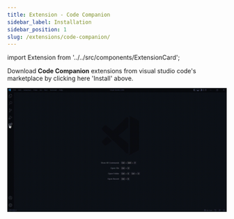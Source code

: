 ```yaml
---
title: Extension - Code Companion
sidebar_label: Installation
sidebar_position: 1
slug: /extensions/code-companion/
---
```


import Extension from '../../src/components/ExtensionCard';

<Extension image="../../img/extension-logo/code-companion.png" name="Code Companion" about="A best code helper" btn="install" link="https://marketplace.visualstudio.com/items?itemName=NamanGarg.CodeCompanion"/>

Download **Code Companion** extensions from visual studio code's marketplace by clicking here 'Install' above.

![](./guides/code-companion/installation.gif)
